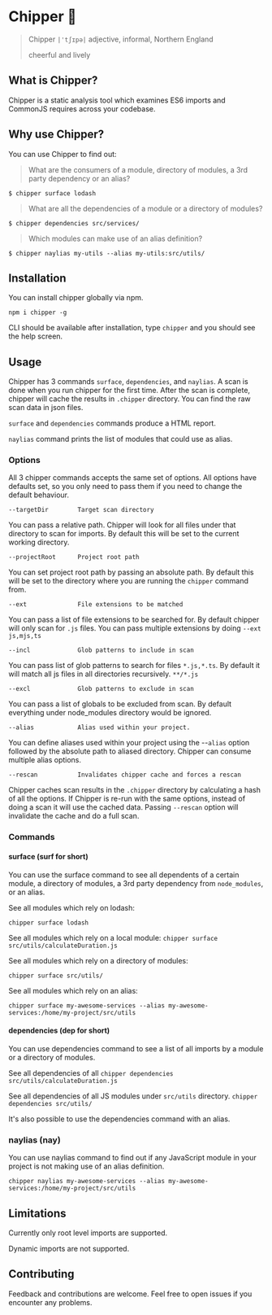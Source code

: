 # Chipper 🔬

> Chipper `|'tʃɪpə|` adjective, informal, Northern England
> 
> cheerful and lively

## What is Chipper?
Chipper is a static analysis tool which examines ES6 imports and CommonJS requires across your codebase.

## Why use Chipper?
You can use Chipper to find out:


> What are the consumers of a module, directory of modules, a 3rd party dependency or an alias?

`$ chipper surface lodash`

> What are all the dependencies of a module or a directory of modules?

`$ chipper dependencies src/services/`

> Which modules can make use of an alias definition?

`$ chipper naylias my-utils --alias my-utils:src/utils/`

## Installation

You can install chipper globally via npm.

`npm i chipper -g`

CLI should be available after installation, type `chipper` and you should see the help screen.

## Usage
Chipper has 3 commands `surface`, `dependencies`, and `naylias`. A scan is done when you run chipper for the first time. After the scan is complete, chipper will cache the results in `.chipper` directory. You can find the raw scan data in json files.

`surface` and `dependencies` commands produce a HTML report. 

`naylias` command prints the list of modules that could use as alias.

### Options
All 3 chipper commands accepts the same set of options. All options have defaults set, so you only need to pass them if you need to change the default behaviour.

```
--targetDir        Target scan directory
```

You can pass a relative path. Chipper will look for all files under that directory to scan for imports. By default this will be set to the current working directory.

```                                                         
--projectRoot      Project root path                                                             
```

You can set project root path by passing an absolute path. By default this will be set to the directory where you are running the `chipper` command from.

```
--ext              File extensions to be matched 
```

You can pass a list of file extensions to be searched for. By default chipper will only scan for `.js` files. You can pass multiple extensions by doing `--ext js,mjs,ts`

```
--incl             Glob patterns to include in scan                            
```
You can pass list of glob patterns to search for files `*.js,*.ts`. By default it will match all js files in all directories recursively. `**/*.js` 

```
--excl             Glob patterns to exclude in scan                                              
```
You can pass a list of globals to be excluded from scan. By default everything under node_modules directory would be ignored. 

```
--alias            Alias used within your project. 
```
You can define aliases used within your project using the --`alias` option followed by the absolute path to aliased directory. Chipper can consume multiple alias options.

```
--rescan           Invalidates chipper cache and forces a rescan
```
Chipper caches scan results in the `.chipper` directory by calculating a hash of all the options. If Chipper is re-run with the same options, instead of doing a scan it will use the cached data. Passing `--rescan` option will invalidate the cache and do a full scan.


### Commands
#### surface (surf for short)
You can use the surface command to see all dependents of a certain module, a directory of modules, a 3rd party dependency from `node_modules`, or an alias.

See all modules which rely on lodash:

`chipper surface lodash`

See all modules which rely on a local module:
`chipper surface src/utils/calculateDuration.js`

See all modules which rely on a directory of modules:

`chipper surface src/utils/`

See all modules which rely on an alias:

`chipper surface my-awesome-services --alias my-awesome-services:/home/my-project/src/utils`

#### dependencies (dep for short)
You can use dependencies command to see a list of all imports by a module or a directory of modules.

See all dependencies of all 
`chipper dependencies src/utils/calculateDuration.js`

See all dependencies of all JS modules under `src/utils` directory.
`chipper dependencies src/utils/`

It's also possible to use the dependencies command with an alias.

### naylias (nay)
You can use naylias command to find out if any JavaScript module in your project is not making use of an alias definition.

`chipper naylias my-awesome-services --alias my-awesome-services:/home/my-project/src/utils`

## Limitations
Currently only root level imports are supported.

Dynamic imports are not supported.

## Contributing
Feedback and contributions are welcome. Feel free to open issues if you encounter any problems.
